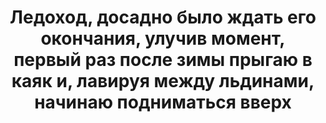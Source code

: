 ---
title: 'Ледоход, досадно было ждать его окончания, улучив момент, первый раз после зимы прыгаю в каяк и, лавируя между льдинами, начинаю подниматься вверх'
location: 'Река Барда. Берёзовский район, Пермский край, Россия'

tags: [fav, all, 2015]
category: as-the-first-settlers
---